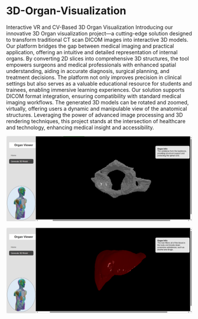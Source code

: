 # 3D-Organ-Visualization
Interactive VR and CV-Based 3D Organ Visualization
Introducing our innovative 3D Organ visualization project—a cutting-edge solution designed to transform traditional CT scan DICOM images into interactive 3D models. 
Our platform bridges the gap between medical imaging and practical application, offering an intuitive and detailed representation of internal organs. 
By converting 2D slices into comprehensive 3D structures, the tool empowers surgeons and medical professionals with enhanced spatial understanding, aiding in accurate diagnosis, surgical planning, and treatment decisions. The platform not only improves precision in clinical settings but also serves as a valuable educational resource for students and trainees, enabling immersive learning experiences. 
Our solution supports DICOM format integration, ensuring compatibility with standard medical imaging workflows. The generated 3D models can be rotated and zoomed, virtually, offering users a dynamic and manipulable view of the anatomical structures. 
Leveraging the power of advanced image processing and 3D rendering techniques, this project stands at the intersection of healthcare and technology, enhancing medical insight and accessibility.

![image](https://github.com/Bindhiya-T/3D-Organ-Visualization/blob/main/3DVertebrae.png)

![image](https://github.com/Bindhiya-T/3D-Organ-Visualization/blob/main/3DLiver.png)

